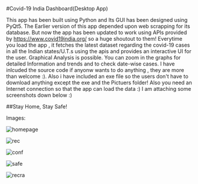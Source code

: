 #Covid-19 India Dashboard(Desktop App)

This app has been built using Python and Its GUI has been designed using PyQt5. The Earlier version of this app depended upon 
web scrapping for its database. But now the app has been updated to work using APIs provided by https://www.covid19india.org/ so a huge shoutout to them!
Everytime you load the app , it fetches the latest dataset regarding the covid-19 cases in all the Indian states/U.T.s using the apis and provides an interactive UI for the user. 
Graphical Analysis is possible. You can zoom in the graphs for detailed Information and trends and to check date-wise cases.
I have inlcuded the source code if anyonw wants to do anything , they are more than welcome :). Also i have included an exe file so the users don't have to download anything except the
exe and the Pictuers folder!
Also you need an Internet connection so that the app can load the data :)
I am attaching some screenshots down below :)

##Stay Home, Stay Safe!

Images:

![homepage](https://user-images.githubusercontent.com/53215737/80097534-16ef0b80-8589-11ea-9e27-c36208a8fce2.png) 

![rec](https://user-images.githubusercontent.com/53215737/80097612-3128e980-8589-11ea-9d7d-b57005bbb6ef.PNG)

![conf](https://user-images.githubusercontent.com/53215737/80097656-4271f600-8589-11ea-8a76-1728a0ac8316.PNG)

![safe](https://user-images.githubusercontent.com/53215737/80097673-4d2c8b00-8589-11ea-8ef3-8c9e66a623a7.PNG)

![recra](https://user-images.githubusercontent.com/53215737/80097711-5b7aa700-8589-11ea-9f96-2fc102252466.PNG)
